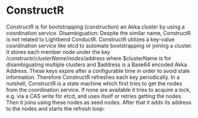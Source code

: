 # ConstructR
ConstructR is for bootstrapping (construction) an Akka cluster by using a coordination service.  Disambiguation: Despite the similar name, ConstructR is not related to Lightbend ConductR.  ConstructR utilizes a key-value coordination service like etcd to automate bootstrapping or joining a cluster. It stores each member node under the key /constructr/$clusterName/nodes/$address where $clusterName is for disambiguating multiple clusters and $address is a Base64 encoded Akka Address. These keys expire after a configurable time in order to avoid stale information. Therefore ConstructR refreshes each key periodically.  In a nutshell, ConstructR is a state machine which first tries to get the nodes from the coordination service. If none are available it tries to acquire a lock, e.g. via a CAS write for etcd, and uses itself or retries getting the nodes. Then it joins using these nodes as seed nodes. After that it adds its address to the nodes and starts the refresh loop:
